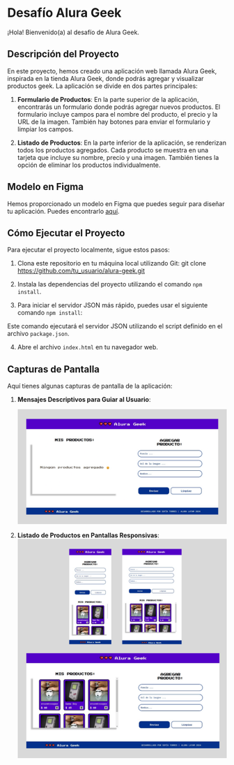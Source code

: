 # Desafío Alura Geek

¡Hola! Bienvenido(a) al desafío de Alura Geek.
## Descripción del Proyecto

En este proyecto, hemos creado una aplicación web llamada Alura Geek, inspirada en la tienda Alura Geek, donde podrás agregar y visualizar productos geek. La aplicación se divide en dos partes principales:

1. **Formulario de Productos**: En la parte superior de la aplicación, encontrarás un formulario donde podrás agregar nuevos productos. El formulario incluye campos para el nombre del producto, el precio y la URL de la imagen. También hay botones para enviar el formulario y limpiar los campos.

2. **Listado de Productos**: En la parte inferior de la aplicación, se renderizan todos los productos agregados. Cada producto se muestra en una tarjeta que incluye su nombre, precio y una imagen. También tienes la opción de eliminar los productos individualmente.

## Modelo en Figma

Hemos proporcionado un modelo en Figma que puedes seguir para diseñar tu aplicación. Puedes encontrarlo [aquí](link_al_modelo_en_figma).

## Cómo Ejecutar el Proyecto

Para ejecutar el proyecto localmente, sigue estos pasos:

1. Clona este repositorio en tu máquina local utilizando Git:
git clone https://github.com/tu_usuario/alura-geek.git
   
2. Instala las dependencias del proyecto utilizando el comando `npm install`.

3. Para iniciar el servidor JSON más rápido, puedes usar el siguiente comando `npm install`:


Este comando ejecutará el servidor JSON utilizando el script definido en el archivo `package.json`.

4. Abre el archivo `index.html` en tu navegador web.

## Capturas de Pantalla

Aquí tienes algunas capturas de pantalla de la aplicación:

1. **Mensajes Descriptivos para Guiar al Usuario**:

     ![Pantalla de inicio](./images/readme1.png)

2. **Listado de Productos en Pantallas Responsivas**:
   ![Pantalla de inicio](./images/readme2.png)
   





